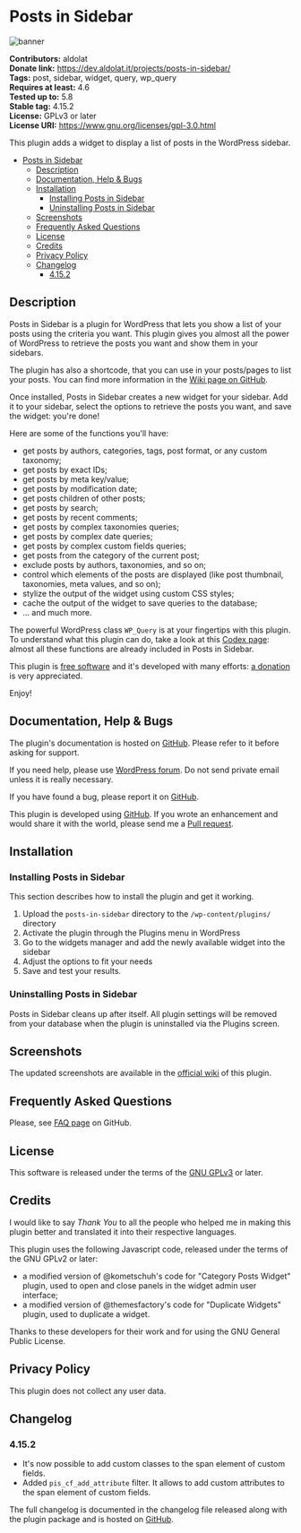 # Posts in Sidebar

![banner](https://ps.w.org/posts-in-sidebar/assets/banner-772x250.png)

**Contributors:** aldolat  
**Donate link:** <https://dev.aldolat.it/projects/posts-in-sidebar/>  
**Tags:** post, sidebar, widget, query, wp_query  
**Requires at least:** 4.6  
**Tested up to:** 5.8  
**Stable tag:** 4.15.2  
**License:** GPLv3 or later  
**License URI:** <https://www.gnu.org/licenses/gpl-3.0.html>

This plugin adds a widget to display a list of posts in the WordPress sidebar.

* [Posts in Sidebar](#posts-in-sidebar)
  * [Description](#description)
  * [Documentation, Help & Bugs](#documentation-help--bugs)
  * [Installation](#installation)
    * [Installing Posts in Sidebar](#installing-posts-in-sidebar)
    * [Uninstalling Posts in Sidebar](#uninstalling-posts-in-sidebar)
  * [Screenshots](#screenshots)
  * [Frequently Asked Questions](#frequently-asked-questions)
  * [License](#license)
  * [Credits](#credits)
  * [Privacy Policy](#privacy-policy)
  * [Changelog](#changelog)
    * [4.15.2](#4152)

## Description

Posts in Sidebar is a plugin for WordPress that lets you show a list of your posts using the criteria you want. This plugin gives you almost all the power of WordPress to retrieve the posts you want and show them in your sidebars.

The plugin has also a shortcode, that you can use in your posts/pages to list your posts. You can find more information in the [Wiki page on GitHub](https://github.com/aldolat/posts-in-sidebar/wiki/The-Shortcode).

Once installed, Posts in Sidebar creates a new widget for your sidebar. Add it to your sidebar, select the options to retrieve the posts you want, and save the widget: you're done!

Here are some of the functions you'll have:

* get posts by authors, categories, tags, post format, or any custom taxonomy;
* get posts by exact IDs;
* get posts by meta key/value;
* get posts by modification date;
* get posts children of other posts;
* get posts by search;
* get posts by recent comments;
* get posts by complex taxonomies queries;
* get posts by complex date queries;
* get posts by complex custom fields queries;
* get posts from the category of the current post;
* exclude posts by authors, taxonomies, and so on;
* control which elements of the posts are displayed (like post thumbnail, taxonomies, meta values, and so on);
* stylize the output of the widget using custom CSS styles;
* cache the output of the widget to save queries to the database;
* ... and much more.

The powerful WordPress class `WP_Query` is at your fingertips with this plugin. To understand what this plugin can do, take a look at this [Codex page](https://codex.wordpress.org/Class_Reference/WP_Query): almost all these functions are already included in Posts in Sidebar.

This plugin is [free software](https://en.wikipedia.org/wiki/Free_software) and it's developed with many efforts: [a donation](https://dev.aldolat.it/projects/posts-in-sidebar/#donate) is very appreciated.

Enjoy!

## Documentation, Help & Bugs

The plugin's documentation is hosted on [GitHub](https://github.com/aldolat/posts-in-sidebar/wiki). Please refer to it before asking for support.

If you need help, please use [WordPress forum](http://wordpress.org/support/plugin/posts-in-sidebar). Do not send private email unless it is really necessary.

If you have found a bug, please report it on [GitHub](https://github.com/aldolat/posts-in-sidebar/issues).

This plugin is developed using [GitHub](https://github.com/aldolat/posts-in-sidebar). If you wrote an enhancement and would share it with the world, please send me a [Pull request](https://github.com/aldolat/posts-in-sidebar/pulls).

## Installation

### Installing Posts in Sidebar

This section describes how to install the plugin and get it working.

1. Upload  the `posts-in-sidebar` directory to the `/wp-content/plugins/` directory
1. Activate the plugin through the Plugins menu in WordPress
1. Go to the widgets manager and add the newly available widget into the sidebar
1. Adjust the options to fit your needs
1. Save and test your results.

### Uninstalling Posts in Sidebar

Posts in Sidebar cleans up after itself. All plugin settings will be removed from your database when the plugin is uninstalled via the Plugins screen.

## Screenshots

The updated screenshots are available in the [official wiki](https://github.com/aldolat/posts-in-sidebar/wiki/Screenshots) of this plugin.

## Frequently Asked Questions

Please, see [FAQ page](https://github.com/aldolat/posts-in-sidebar/wiki/FAQ) on GitHub.

## License

This software is released under the terms of the [GNU GPLv3](https://github.com/aldolat/posts-in-sidebar/blob/master/LICENSE) or later.

## Credits

I would like to say *Thank You* to all the people who helped me in making this plugin better and translated it into their respective languages.

This plugin uses the following Javascript code, released under the terms of the GNU GPLv2 or later:

* a modified version of @kometschuh's code for "Category Posts Widget" plugin, used to open and close panels in the widget admin user interface;
* a modified version of @themesfactory's code for "Duplicate Widgets" plugin, used to duplicate a widget.

Thanks to these developers for their work and for using the GNU General Public License.

## Privacy Policy

This plugin does not collect any user data.

## Changelog

### 4.15.2

* It's now possible to add custom classes to the span element of custom fields.
* Added `pis_cf_add_attribute` filter. It allows to add custom attributes to the span element of custom fields.

The full changelog is documented in the changelog file released along with the plugin package and is hosted on [GitHub](https://github.com/aldolat/posts-in-sidebar/blob/master/CHANGELOG.md).
